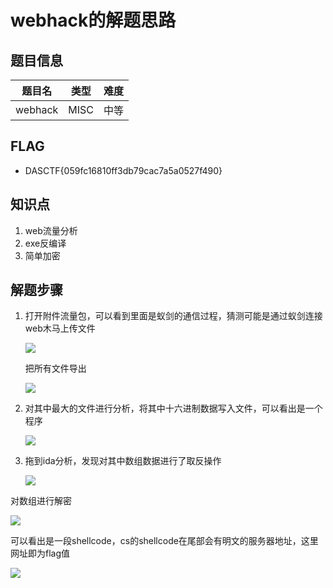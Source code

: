 # webhack的解题思路

## 题目信息

|题目名|类型|难度|
|-|-|-|
|webhack| MISC |中等|

## FLAG

* DASCTF{059fc16810ff3db79cac7a5a0527f490}

## 知识点

1. web流量分析
2. exe反编译
3. 简单加密

## 解题步骤

1. 打开附件流量包，可以看到里面是蚁剑的通信过程，猜测可能是通过蚁剑连接web木马上传文件

   ![](https://c.img.dasctf.com/images/202236/1646566478747-1bbd47e4-fefb-4285-8624-bb48a535484c.png)

   把所有文件导出

   ![](https://c.img.dasctf.com/images/202236/1646566696754-d39437b4-ba70-46aa-9e0f-4f1062dbfe99.png)

2. 对其中最大的文件进行分析，将其中十六进制数据写入文件，可以看出是一个程序

   ![](https://c.img.dasctf.com/images/202236/1646567615945-8e4046ee-b475-46d7-8763-0909635c3ec2.png)

3. 拖到ida分析，发现对其中数组数据进行了取反操作

   ![](https://c.img.dasctf.com/images/202236/1646567746748-706dbc99-77cf-4688-9897-4e8231968b28.png)

对数组进行解密

![](https://c.img.dasctf.com/images/202236/1646568231771-49977eb5-7d1d-4c6f-8ea8-8908dea18af4.jpg)

可以看出是一段shellcode，cs的shellcode在尾部会有明文的服务器地址，这里网址即为flag值

![](https://c.img.dasctf.com/images/202236/1646568038479-a003124f-efcc-4b47-98b9-9439296596e9.png)

